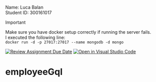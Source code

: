 Name: Luca Balan <br />
Student ID: 300161017

> [!IMPORTANT]  
> Make sure you have docker setup correctly if running the server fails. <br />
> I executed the following line: <br />
> ```docker run -d -p 27017:27017 --name mongodb -d mongo``` <br />

[![Review Assignment Due Date](https://classroom.github.com/assets/deadline-readme-button-22041afd0340ce965d47ae6ef1cefeee28c7c493a6346c4f15d667ab976d596c.svg)](https://classroom.github.com/a/GNgWJkd4)
[![Open in Visual Studio Code](https://classroom.github.com/assets/open-in-vscode-2e0aaae1b6195c2367325f4f02e2d04e9abb55f0b24a779b69b11b9e10269abc.svg)](https://classroom.github.com/online_ide?assignment_repo_id=16912471&assignment_repo_type=AssignmentRepo)
# employeeGql
